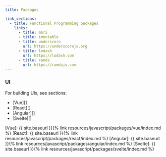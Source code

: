 ```yaml
---
title: Packages

link_sections:
  - title: Functional Programming packages
    links:
      - title: mori 
      - title: immutable 
      - title: underscore
        url: https://underscorejs.org
      - title: lodash
        url: https://lodash.com   
      - title: ramda
        url: https://ramdajs.com
---
```


### UI

For building UIs, see sections:

- [Vue][]
- [React][]
- [Angular][]
- [Svelte][]


[Vue]: {{ site.baseurl }}{% link resources/javascript/packages/vue/index.md %}
[React]: {{ site.baseurl }}{% link resources/javascript/packages/react/index.md %}
[Angular]: {{ site.baseurl }}{% link resources/javascript/packages/angular/index.md %}
[Svelte]: {{ site.baseurl }}{% link resources/javascript/packages/svelte/index.md %}


